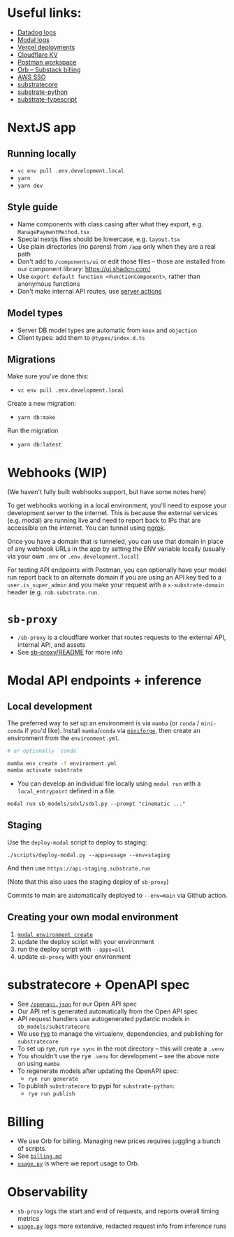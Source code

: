 # Useful links:

- [Datadog logs](https://us5.datadoghq.com/logs)
- [Modal logs](https://modal.com/substratelabs/logs)
- [Vercel deployments](https://vercel.com/substrate-labs/substrate/deployments)
- [Cloudflare KV](https://dash.cloudflare.com/3a57cbd5684eb756bbde7ce44a3e3ed5/workers/kv/namespaces)
- [Postman workspace](https://substratelabs.postman.co/workspace/Substrate~f43d8f7b-4c99-449f-8138-7029280b4fdb/overview)
- [Orb – Substack billing](https://app.withorb.com/customers/DTPEE5kDpSBXn9ZQ)
- [AWS SSO](https://d-9067f04617.awsapps.com/start#/)
- [substratecore](https://github.com/SubstrateLabs/substrate-python/tree/main/substrate/src/substrate/substratecore)
- [substrate-python](https://github.com/SubstrateLabs/substrate-python)
- [substrate-typescript](https://github.com/SubstrateLabs/substrate-typescript)

# NextJS app

## Running locally

- `vc env pull .env.development.local`
- `yarn`
- `yarn dev`

## Style guide

- Name components with class casing after what they export, e.g. `ManagePaymentMethod.tsx`
- Special nextjs files should be lowercase, e.g. `layout.tsx`
- Use plain directories (no parens) from `/app` only when they are a real path
- Don't add to `/components/ui` or edit those files – those are installed from our component library: https://ui.shadcn.com/
- Use `export default function <FunctionComponent>`, rather than anonymous functions
- Don't make internal API routes, use [server actions](https://nextjs.org/docs/app/building-your-application/data-fetching/server-actions#convention)

## Model types

- Server DB model types are automatic from `knex` and `objection`
- Client types: add them to `@types/index.d.ts`

## Migrations

Make sure you've done this:

- `vc env pull .env.development.local`

Create a new migration:

- `yarn db:make`

Run the migration

- `yarn db:latest`

# Webhooks (WIP)

(We haven't fully built webhooks support, but have some notes here)

To get webhooks working in a local environment, you'll need to expose your development server to the internet.
This is because the external services (e.g. modal) are running live and need to report back to IPs that are accessible
on the internet.
You can tunnel using [ngrok](https://ngrok.com/).

Once you have a domain that is tunneled, you can use that domain in place of any webhook URLs in the app by setting the ENV variable locally (usually via your own `.env` or `.env.development.local`)

For testing API endpoints with Postman, you can optionally have your model run report back to an alternate domain if you are using an API key tied to a `user.is_super_admin` and you make your request with a `x-substrate-domain` header (e.g. `rob.substrate.run`.

# `sb-proxy`

- `/sb-proxy` is a cloudflare worker that routes requests to the external API, internal API, and assets
- See [sb-proxy/README](/sb-proxy/README.md) for more info

# Modal API endpoints + inference

## Local development

The preferred way to set up an environment is via `mamba` (or `conda` / `mini-conda` if you'd like).
Install `mamba`/`conda` via [`miniforge`](https://github.com/conda-forge/miniforge), then create an environment from the `environment.yml`.

```bash
# or optionally `conda`

mamba env create -f environment.yml
mamba activate substrate
```

- You can develop an individual file locally using `modal run` with a `local_entrypoint` defined in a file.

```
modal run sb_models/sdxl/sdxl.py --prompt "cinematic ..."
```

## Staging

Use the `deploy-modal` script to deploy to staging:

```
./scripts/deploy-modal.py --apps=usage --env=staging
```

And then use `https://api-staging.substrate.run`

(Note that this also uses the staging deploy of `sb-proxy`)

Commits to main are automatically deployed to `--env=main` via Github action.

## Creating your own modal environment

1. [`modal environment create`](https://modal.com/docs/guide/environments#environments-beta)
2. update the deploy script with your environment
3. run the deploy script with `--apps=all`
4. update `sb-proxy` with your environment

# substratecore + OpenAPI spec

- See [`/openapi.json`](/public/openapi.json) for our Open API spec
- Our API ref is generated automatically from the Open API spec
- API request handlers use autogenerated pydantic models in `sb_models/substratecore`
- We use [rye](https://github.com/mitsuhiko/rye) to manage the virtualenv, dependencies, and publishing for `substratecore`
- To set up rye, run `rye sync` in the root directory – this will create a `.venv`
- You shouldn't use the rye `.venv` for development – see the above note on using `mamba`
- To regenerate models after updating the OpenAPI spec:
  - `rye run generate`
- To publish `substratecore` to pypi for `substrate-python`:
  - `rye run publish`

# Billing

- We use Orb for billing. Managing new prices requires juggling a bunch of scripts.
- See [`billing.md`](/internal-docs/billing.md)
- [`usage.py`](/sb_models/usage.py) is where we report usage to Orb.

# Observability

- `sb-proxy` logs the start and end of requests, and reports overall timing metrics
- [`usage.py`](/sb_models/usage.py) logs more extensive, redacted request info from inference runs
